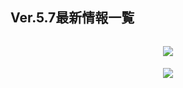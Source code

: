 ## Ver.5.7最新情報一覧
<img src="">
<p style="white-space: pre-wrap; min-height: 1.5em; text-align: center;"><img src="https://sdk.hoyoverse.com/upload/ann/2025/06/17/2d135e35fa0ff22697d59b4a944da4ef_2389258870413917919.png" href="" style="vertical-align:middle;"></p><p style="white-space: pre-wrap; min-height: 1.5em; text-align: center;"><img src="https://sdk.hoyoverse.com/upload/ann/2025/06/17/c0dd570e976975350cb46406f700d655_6955815532067948089.jpg" href="" style="vertical-align:middle;"></p>

